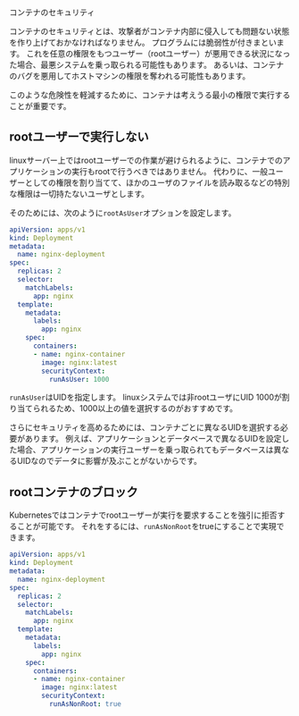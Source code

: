 

コンテナのセキュリティ


コンテナのセキュリティとは、攻撃者がコンテナ内部に侵入しても問題ない状態を作り上げておかなければなりません。
プログラムには脆弱性が付きまといます。
これを任意の権限をもつユーザー（rootユーザー）が悪用できる状況になった場合、最悪システムを乗っ取られる可能性もあります。
あるいは、コンテナのバグを悪用してホストマシンの権限を奪われる可能性もあります。

このような危険性を軽減するために、コンテナは考えうる最小の権限で実行することが重要です。

## rootユーザーで実行しない

linuxサーバー上ではrootユーザーでの作業が避けられるように、コンテナでのアプリケーションの実行もrootで行うべきではありません。
代わりに、一般ユーザーとしての権限を割り当てて、ほかのユーザのファイルを読み取るなどの特別な権限は一切持たないユーザとします。

そのためには、次のように`rootAsUser`オプションを設定します。

```yml
apiVersion: apps/v1
kind: Deployment
metadata:
  name: nginx-deployment
spec:
  replicas: 2
  selector:
    matchLabels:
      app: nginx
  template:
    metadata:
      labels:
        app: nginx
    spec:
      containers:
      - name: nginx-container
        image: nginx:latest
        securityContext:
          runAsUser: 1000
```

`runAsUser`はUIDを指定します。
linuxシステムでは非rootユーザにUID 1000が割り当てられるため、1000以上の値を選択するのがおすすめです。

さらにセキュリティを高めるためには、コンテナごとに異なるUIDを選択する必要があります。
例えば、アプリケーションとデータベースで異なるUIDを設定した場合、アプリケーションの実行ユーザーを乗っ取られてもデータベースは異なるUIDなのでデータに影響が及ぶことがないからです。

## rootコンテナのブロック

Kubernetesではコンテナでrootユーザーが実行を要求することを強引に拒否することが可能です。
それをするには、`runAsNonRoot`をtrueにすることで実現できます。


```yml
apiVersion: apps/v1
kind: Deployment
metadata:
  name: nginx-deployment
spec:
  replicas: 2
  selector:
    matchLabels:
      app: nginx
  template:
    metadata:
      labels:
        app: nginx
    spec:
      containers:
      - name: nginx-container
        image: nginx:latest
        securityContext:
          runAsNonRoot: true
```




















